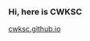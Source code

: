 ### Hi, here is CWKSC

[cwksc.github.io](https://cwksc.github.io/)

<!--
**CWKSC/CWKSC** is a ✨ _special_ ✨ repository because its `README.md` (this file) appears on your GitHub profile.

Here are some ideas to get you started:

- 🔭 I’m currently working on ...
- 🌱 I’m currently learning ...
- 👯 I’m looking to collaborate on ...
- 🤔 I’m looking for help with ...
- 💬 Ask me about ...
- 📫 How to reach me: ...
- 😄 Pronouns: ...
- ⚡ Fun fact: ...

- . . . ⚡ Looking at [MyGithubRepositories](https://github.com/CWKSC/MyGithubRepositories) for more! OW<
-->

